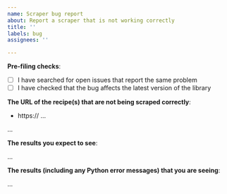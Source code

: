 ```yaml
---
name: Scraper bug report
about: Report a scraper that is not working correctly
title: ''
labels: bug
assignees: ''

---
```


**Pre-filing checks**:

- [ ] I have searched for open issues that report the same problem
- [ ] I have checked that the bug affects the latest version of the library

**The URL of the recipe(s) that are not being scraped correctly**:

- https:// ...

...

**The results you expect to see**:

...

**The results (including any Python error messages) that you are seeing**:

...
